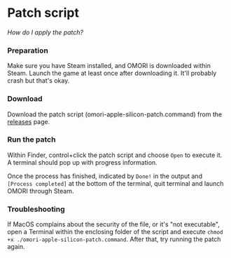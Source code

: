 # Patch script

*How do I apply the patch?*

### Preparation

Make sure you have Steam installed, and OMORI is downloaded within Steam. Launch the game at least once after downloading it. It'll probably crash but that's okay.

### Download

Download the patch script (omori-apple-silicon-patch.command) from the [releases](https://github.com/SnowpMakes/omori-apple-silicon/releases/tag/v1.0.0) page.

### Run the patch

Within Finder, control+click the patch script and choose `Open` to execute it. A terminal should pop up with progress information.

Once the process has finished, indicated by `Done!` in the output and `[Process completed]` at the bottom of the terminal, quit terminal and launch OMORI through Steam.

### Troubleshooting

If MacOS complains about the security of the file, or it's "not executable", open a Terminal within the enclosing folder of the script and execute `chmod +x ./omori-apple-silicon-patch.command`. After that, try running the patch again.

